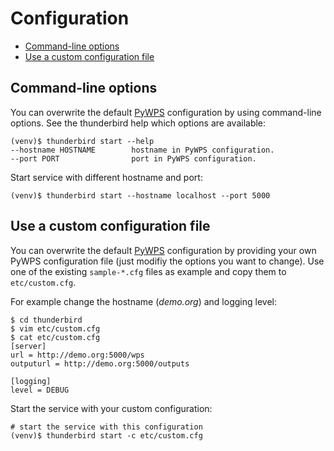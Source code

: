 # Configuration
- [Command-line options](#command-line-options)
- [Use a custom configuration file](#use-a-custom-configuration-file)

## Command-line options
You can overwrite the default [PyWPS](http://pywps.org/) configuration by using command-line options.
See the thunderbird help which options are available:
```
(venv)$ thunderbird start --help
--hostname HOSTNAME        hostname in PyWPS configuration.
--port PORT                port in PyWPS configuration.
```
Start service with different hostname and port:
```
(venv)$ thunderbird start --hostname localhost --port 5000
```

## Use a custom configuration file
You can overwrite the default [PyWPS](http://pywps.org/) configuration by providing your own PyWPS configuration file (just modifiy the options you want to change). Use one of the existing `sample-*.cfg` files as example and copy them to `etc/custom.cfg`.

For example change the hostname (*demo.org*) and logging level:
```
$ cd thunderbird
$ vim etc/custom.cfg
$ cat etc/custom.cfg
[server]
url = http://demo.org:5000/wps
outputurl = http://demo.org:5000/outputs

[logging]
level = DEBUG
```
Start the service with your custom configuration:
```
# start the service with this configuration
(venv)$ thunderbird start -c etc/custom.cfg
```
